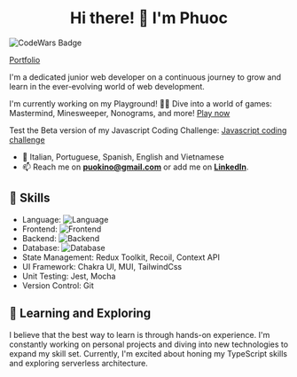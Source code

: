 <h1 align="center">Hi there! 👋 I'm Phuoc</h1>

![CodeWars Badge](https://www.codewars.com/users/puokl/badges/small)

<a href="https://www.puok.de/" target="_blank" rel="noopener noreferrer">Portfolio</a>


I'm a dedicated junior web developer on a continuous journey to grow and learn in the ever-evolving world of web development.

I'm currently working on my Playground! 🧠💡 Dive into a world of games: Mastermind, Minesweeper, Nonograms, and more! <a href="https://playground-sigma-ecru.vercel.app/" target="_blank" rel="noopener noreferrer">Play now</a>

Test the Beta version of my Javascript Coding Challenge: <a href="https://code-challenge-react-nine.vercel.app/" target="_blank" rel="noopener noreferrer">Javascript coding challenge</a>

- 💬 Italian, Portuguese, Spanish, English and Vietnamese
- 📫 Reach me on **puokino@gmail.com** or add me on **[LinkedIn](https://www.linkedin.com/in/phuoc-l-56b894116/)**.

## 🚀 Skills

- Language:  ![Language](https://skillicons.dev/icons?i=ts,js,java,python)
- Frontend: ![Frontend](https://skillicons.dev/icons?i=react,next,html,css)
- Backend: ![Backend](https://skillicons.dev/icons?i=nodejs,express,spring,flask,graphql,firebase)
- Database: ![Database](https://skillicons.dev/icons?i=mongo,postgres)
- State Management: Redux Toolkit, Recoil, Context API 
- UI Framework: Chakra UI, MUI, TailwindCss
- Unit Testing: Jest, Mocha
- Version Control: Git


## 🌱 Learning and Exploring

I believe that the best way to learn is through hands-on experience. I'm constantly working on personal projects and diving into new technologies to expand my skill set. Currently, I'm excited about honing my TypeScript skills and exploring serverless architecture.
<!--
## 🛠️ Projects

- [Cringe Game](https://cringe-game.netlify.app/): A modern twist on the classic Pacman experience. Built using HTML, CSS, and JavaScript OOP, this project brings the excitement of arcade gaming to your browser. Navigate intricate mazes, collect points, and outsmart enemies in this nostalgic adventure.
- [ShareYourBook](https://share-your-book.vercel.app/): Connect with fellow book enthusiasts on this social media platform built with Next.js, Chakra UI, TypeScript, and Firebase. Share your favorite reads, post comments, and engage in literary discussions in a user-friendly interface.
- [Bookmrkt](https://bookmrkt.vercel.app): Explore the Second-Hand Book Marketplace, a web application crafted using the MERN stack with TypeScript. Cookies for session management, Zod for validation, Redux Toolkit for state managament. Publish your book, chat with who is interested in it.
- [Fruit Inspection project](https://fruit-project.vercel.app/): Collaborating with a data analyst student, we developed a user-friendly software solution for import/export companies dealing with fresh produce. This project represents a functional MVP and serves as the foundation for a more comprehensive solution. The software is built on technologies including PostgreSQL, Node.js, Express.js, React.js, TypeScript and Tableau.


Looking forward to making the web a better place, one line of code at a time! 😄-->
